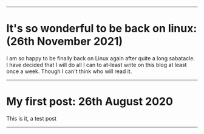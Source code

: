 


---

#  It's so wonderful to be back on linux:  (26th November 2021)



I am so happy to be finally back on Linux again after quite a long sabatacle. I have decided that I will do all I can to at-least write on this blog at least once a week. Though I can't think who will read it.



---

# My first post: 26th August 2020


This is it, a test post  

---
